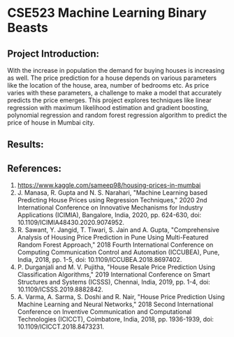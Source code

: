 # CSE523 Machine Learning Binary Beasts

## Project Introduction:
With the increase in population the demand for buying houses is increasing as well. The price prediction for a house depends on various parameters like the location of the house, area, number of bedrooms etc. As price varies with these parameters, a challenge to make a model that accurately predicts the price emerges. This project explores techniques like linear regression with maximum likelihood estimation and gradient boosting, polynomial regression and random forest regression algorithm to predict the price of house in Mumbai city.

## Results: 
## References:
1. https://www.kaggle.com/sameep98/housing-prices-in-mumbai
2. J. Manasa, R. Gupta and N. S. Narahari, "Machine Learning based Predicting House Prices using Regression Techniques," 2020 2nd International Conference on Innovative Mechanisms for Industry Applications (ICIMIA), Bangalore, India, 2020, pp. 624-630, doi: 10.1109/ICIMIA48430.2020.9074952.
3. R. Sawant, Y. Jangid, T. Tiwari, S. Jain and A. Gupta, "Comprehensive Analysis of Housing Price Prediction in Pune Using Multi-Featured Random Forest Approach," 2018 Fourth International Conference on Computing Communication Control and Automation (ICCUBEA), Pune, India, 2018, pp. 1-5, doi: 10.1109/ICCUBEA.2018.8697402.
4. P. Durganjali and M. V. Pujitha, "House Resale Price Prediction Using Classification Algorithms," 2019 International Conference on Smart Structures and Systems (ICSSS), Chennai, India, 2019, pp. 1-4, doi: 10.1109/ICSSS.2019.8882842.
5. A. Varma, A. Sarma, S. Doshi and R. Nair, "House Price Prediction Using Machine Learning and Neural Networks," 2018 Second International Conference on Inventive Communication and Computational Technologies (ICICCT), Coimbatore, India, 2018, pp. 1936-1939, doi: 10.1109/ICICCT.2018.8473231.